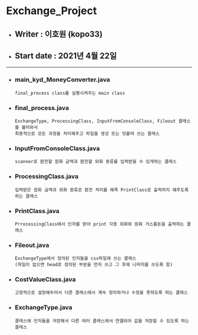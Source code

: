  # Exchange_Project
 - ## Writer : 이호원 (kopo33)
 - ## Start date : 2021년 4월 22일
---
 - ### main_kyd_MoneyConverter.java
	`final_process class를 실행시켜주는 main class`
 - ### final_process.java
	`ExchangeType, ProcessingClass, InputFromConsoleClass, Fileout 클래스를 불러와서`  
	`최종적으로 모든 과정을 처리해주고 파일을 생성 또는 덧붙여 쓰는 클래스`
 - ### InputFromConsoleClass.java
	`scanner로 환전할 원화 금액과 환전할 외화 종류를 입력받을 수 있게하는 클래스`
 - ### ProcessingClass.java
	`입력받은 원화 금액과 외화 종류로 환전 처리를 해죽 PrintClass로 출력까지 해주도록 하는 클래스`
 - ### PrintClass.java
	`PrrocessingClass에서 인자를 받아 print 각종 외화와 원화 거스름돈을 출력하는 클래스`
 - ### Fileout.java
	`ExchangeType에서 정의된 인자들을 csv파일에 쓰는 클래스`  
	`(파일이 없으면 head로 정의된 부분을 먼저 쓰고 그 후에 나머지를 쓰도록 함)`
 - ### CostValueClass.java
	`고정적으로 설정해두어서 다른 클래스에서 계속 정의하거나 수정을 못하도록 하는 클래스`
 - ### ExchangeType.java
	`클래스에 인자들을 저장해서 다른 여러 클래스에서 연결되어 값을 저장할 수 있도록 하는 클래스`
